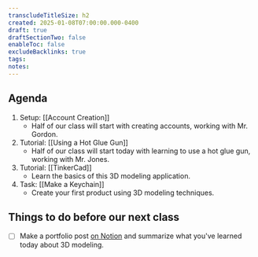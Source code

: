 ```yaml
---
transcludeTitleSize: h2
created: 2025-01-08T07:00:00.000-0400
draft: true
draftSectionTwo: false
enableToc: false
excludeBacklinks: true
tags: 
notes:
---
```

## Agenda
1. Setup: [[Account Creation]]
	- Half of our class will start with creating accounts, working with Mr. Gordon.
2. Tutorial: [[Using a Hot Glue Gun]]
	- Half of our class will start today with learning to use a hot glue gun, working with Mr. Jones.
3. Tutorial: [[TinkerCad]]
	- Learn the basics of this 3D modeling application.
4. Task: [[Make a Keychain]]
	- Create your first product using 3D modeling techniques.

## Things to do before our next class

- [ ] Make a portfolio post [on Notion](https://notion.so) and summarize what you've learned today about 3D modeling.